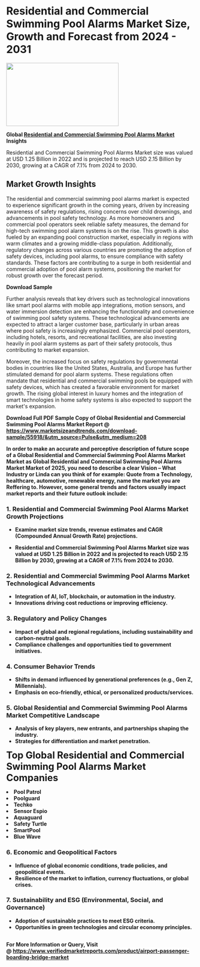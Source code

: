 <H1>Residential and Commercial Swimming Pool Alarms Market Size, Growth and Forecast from 2024 - 2031</H1><img class="aligncenter size-medium wp-image-584254" src="https://thirdeyenews.in/wp-content/uploads/2024/09/Global-Market-Research-300x168.jpeg" alt="" width="300" height="168" /><p><strong>Global&nbsp;<a href="https://www.marketsizeandtrends.com/download-sample/55918/&amp;utm_source=Pulse&amp;utm_medium=208">Residential and Commercial Swimming Pool Alarms Market</a> Insights</strong></p><p>Residential and Commercial Swimming Pool Alarms Market size was valued at USD 1.25 Billion in 2022 and is projected to reach USD 2.15 Billion by 2030, growing at a CAGR of 7.1% from 2024 to 2030.</p><p><h2>Market Growth Insights</h2> <p>The residential and commercial swimming pool alarms market is expected to experience significant growth in the coming years, driven by increasing awareness of safety regulations, rising concerns over child drownings, and advancements in pool safety technology. As more homeowners and commercial pool operators seek reliable safety measures, the demand for high-tech swimming pool alarm systems is on the rise. This growth is also fueled by an expanding pool construction market, especially in regions with warm climates and a growing middle-class population. Additionally, regulatory changes across various countries are promoting the adoption of safety devices, including pool alarms, to ensure compliance with safety standards. These factors are contributing to a surge in both residential and commercial adoption of pool alarm systems, positioning the market for robust growth over the forecast period. <p><strong>Download Sample</strong></p> <p>Further analysis reveals that key drivers such as technological innovations like smart pool alarms with mobile app integrations, motion sensors, and water immersion detection are enhancing the functionality and convenience of swimming pool safety systems. These technological advancements are expected to attract a larger customer base, particularly in urban areas where pool safety is increasingly emphasized. Commercial pool operators, including hotels, resorts, and recreational facilities, are also investing heavily in pool alarm systems as part of their safety protocols, thus contributing to market expansion.</p> <p>Moreover, the increased focus on safety regulations by governmental bodies in countries like the United States, Australia, and Europe has further stimulated demand for pool alarm systems. These regulations often mandate that residential and commercial swimming pools be equipped with safety devices, which has created a favorable environment for market growth. The rising global interest in luxury homes and the integration of smart technologies in home safety systems is also expected to support the market's expansion. <p><strong></p><p><span class=""><strong>Download Full PDF Sample Copy of Global Residential and Commercial Swimming Pool Alarms Market Report</strong> @ <a href="https://www.marketsizeandtrends.com/download-sample/55918/&amp;utm_source=Pulse&amp;utm_medium=208" target="_blank">https://www.marketsizeandtrends.com/download-sample/55918/&amp;utm_source=Pulse&amp;utm_medium=208</a></span></p><p>In order to make an accurate and perceptive description of future scope of a Global&nbsp;Residential and Commercial Swimming Pool Alarms Market Market as Global&nbsp;Residential and Commercial Swimming Pool Alarms Market Market of 2025, you need to describe a clear Vision &ndash; What Industry or Linda can you think of for example: Quote from a Technology, healthcare, automotive, renewable energy, name the market you are Reffering to. However, some general trends and factors usually impact market reports and their future outlook include:</p><h3>1.&nbsp;<strong>Residential and Commercial Swimming Pool Alarms Market Growth Projections</strong></h3><ul><li>Examine market size trends, revenue estimates and CAGR (Compounded Annual Growth Rate) projections.</li><li><p>Residential and Commercial Swimming Pool Alarms Market size was valued at USD 1.25 Billion in 2022 and is projected to reach USD 2.15 Billion by 2030, growing at a CAGR of 7.1% from 2024 to 2030.</p></li></ul><h3>2.&nbsp;<strong>Residential and Commercial Swimming Pool Alarms Market Technological Advancements</strong></h3><ul><li>Integration of AI, IoT, blockchain, or automation in the industry.</li><li>Innovations driving cost reductions or improving efficiency.</li></ul><h3>3.&nbsp;<strong>Regulatory and Policy Changes</strong></h3><ul><li>Impact of global and regional regulations, including sustainability and carbon-neutral goals.</li><li>Compliance challenges and opportunities tied to government initiatives.</li></ul><h3>4.&nbsp;<strong>Consumer Behavior Trends</strong></h3><ul><li>Shifts in demand influenced by generational preferences (e.g., Gen Z, Millennials).</li><li>Emphasis on eco-friendly, ethical, or personalized products/services.</li></ul><h3>5.&nbsp;<strong>Global Residential and Commercial Swimming Pool Alarms Market Competitive Landscape</strong></h3><ul><li>Analysis of key players, new entrants, and partnerships shaping the industry.</li><li>Strategies for differentiation and market penetration.</li></ul><p data-pm-slice="1 1 []"><span style="color: inherit; font-family: inherit; font-size: 25px;">Top Global Residential and Commercial Swimming Pool Alarms Market Companies</span></p><div class="" data-test-id=""><p><li>Pool Patrol</li><li> Poolguard</li><li> Techko</li><li> Sensor Espio</li><li> Aquaguard</li><li> Safety Turtle</li><li> SmartPool</li><li> Blue Wave</li></p></div><h3>6.&nbsp;<strong>Economic and Geopolitical Factors</strong></h3><ul><li>Influence of global economic conditions, trade policies, and geopolitical events.</li><li>Resilience of the market to inflation, currency fluctuations, or global crises.</li></ul><h3>7.&nbsp;<strong>Sustainability and ESG (Environmental, Social, and Governance)</strong></h3><ul><li>Adoption of sustainable practices to meet ESG criteria.</li><li>Opportunities in green technologies and circular economy principles.</li></ul><h2><strong style="font-size: 14px;">For More Information or Query, Visit @&nbsp;</strong><a style="background-color: #ffffff; font-size: 14px;" href="https://www.marketsizeandtrends.com/report/residential-and-commercial-swimming-pool-alarms-market/" target="_blank">https://www.verifiedmarketreports.com/product/airport-passenger-boarding-bridge-market</a></h2>
